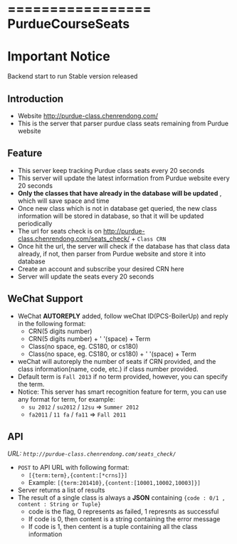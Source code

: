 =================
PurdueCourseSeats
=================


Important Notice
=================

Backend start to run
Stable version released


Introduction
-------------

- Website <http://purdue-class.chenrendong.com/>
- This is the server that parser purdue class seats remaining from Purdue website




Feature
-------

- This server keep tracking Purdue class seats every 20 seconds
- This server will update the latest information from Purdue website every 20 seconds
- **Only the classes that have already in the database will be updated** , which will save space and time
- Once new class which is not in database get queried, the new class information will be stored in database, so that it will be updated periodically
- The url for seats check is on <http://purdue-class.chenrendong.com/seats_check/> + `Class CRN`
- Once hit the url, the server will check if the database has that class data already, if not, then parser from Purdue website and store it into database
- Create an account and subscribe your desired CRN here
- Server will update the seats every 20 seconds


WeChat Support
--------------

- WeChat **AUTOREPLY** added, follow weChat ID(PCS-BoilerUp) and reply in the following format:
  * CRN(5 digits number)
  * CRN(5 digits number) + ' '(space) + Term
  * Class(no space, eg. CS180, or cs180)
  * Class(no space, eg. CS180, or cs180) + ' '(space) + Term
- weChat will autoreply the number of seats if CRN provided, and the class information(name, code, etc.) if class number provided.
- Default term is `Fall 2013` if no term provided, however, you can specify the term. 
- Notice: This server has smart recognition feature for term, you can use any format for term, for example:
  * `su 2012` / `su2012` / `12su` => `Summer 2012`
  * `fa2011` / `11 fa` / `fa11` => `Fall 2011`


API
-----

*URL: `http://purdue-class.chenrendong.com/seats_check/`*
- `POST` to API URL with following format:
  * `[{term:term},{content:[*crns]}]`
  * Example: `[{term:201410},{content:[10001,10002,10003]}]`
- Server returns a list of results
- The result of a single class is always a **JSON** containing `{code : 0/1 , content : String or Tuple}`
  * code is the flag, 0 represents as failed, 1 represnts as successful
  * If code is 0, then content is a string containing the error message
  * If code is 1, then centent is a tuple containing all the class information
